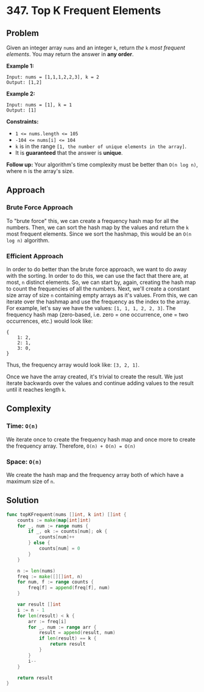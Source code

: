 # 347. Top K Frequent Elements

## Problem

Given an integer array `nums` and an integer `k`, return _the_ `k` _most frequent elements_. You may return the answer in **any order**.

**Example 1:**

```
Input: nums = [1,1,1,2,2,3], k = 2
Output: [1,2]

```

**Example 2:**

```
Input: nums = [1], k = 1
Output: [1]

```

**Constraints:**

- `1 <= nums.length <= 105`
- `-104 <= nums[i] <= 104`
- `k` is in the range `[1, the number of unique elements in the array]`.
- It is **guaranteed** that the answer is **unique**.

**Follow up:** Your algorithm's time complexity must be better than `O(n log n)`, where n is the array's size.

## Approach 
### Brute Force Approach
To "brute force" this, we can create a frequency hash map for all the numbers. Then, we can sort the hash map by the values and return the `k` most frequent elements.
Since we sort the hashmap, this would be an `O(n log n)` algorithm.

### Efficient Approach
In order to do better than the brute force approach, we want to do away with the sorting. In order to do this, we can use the fact that there are, at most, `n` distinct elements. 
So, we can start by, again, creating the hash map to count the frequencies of all the numbers. Next, we'll create a constant size array of size `n` containing empty arrays as it's values.
From this, we can iterate over the hashmap and use the frequency as the index to the array. For example, let's say we have the values: `[1, 1, 1, 2, 2, 3]`. The frequency hash map (zero-based, i.e. zero = one occurrence, one = two occurrences, etc.) would look like:
```
{
    1: 2,
    2: 1,
    3: 0,
}
```
Thus, the frequency array would look like: `[3, 2, 1]`.

Once we have the array created, it's trivial to create the result. We just iterate backwards over the values and continue adding values to the result until it reaches length `k`.


## Complexity
### Time: `O(n)`
We iterate once to create the frequency hash map and once more to create the frequency array. Therefore, `O(n) + O(n) = O(n)`

### Space: `O(n)`
We create the hash map and the frequency array both of which have a maximum size of `n`.

## Solution

```go
func topKFrequent(nums []int, k int) []int {
	counts := make(map[int]int)
	for _, num := range nums {
		if _, ok := counts[num]; ok {
			counts[num]++
		} else {
			counts[num] = 0
		}
	}

	n := len(nums)
	freq := make([][]int, n)
	for num, f := range counts {
		freq[f] = append(freq[f], num)
	}

	var result []int
	i := n - 1
	for len(result) < k {
		arr := freq[i]
		for _, num := range arr {
			result = append(result, num)
			if len(result) == k {
				return result
			}
		}
		i--
	}

	return result
}

```
